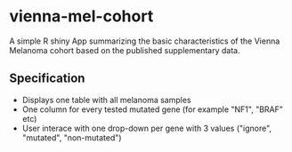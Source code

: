 # vienna-mel-cohort

A simple R shiny App summarizing the basic characteristics of the Vienna Melanoma cohort based on the published supplementary data.

## Specification

  * Displays one table with all melanoma samples
  * One column for every tested mutated gene (for example "NF1", "BRAF" etc)
  * User interace with one drop-down per gene with 3 values ("ignore", "mutated", "non-mutated")
